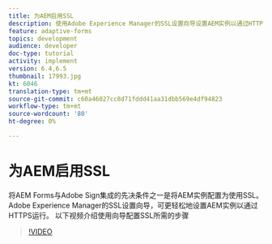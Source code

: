 ```yaml
---
title: 为AEM启用SSL
description: 使用Adobe Experience Manager的SSL设置向导设置AEM实例以通过HTTPS运行。
feature: adaptive-forms
topics: development
audience: developer
doc-type: tutorial
activity: implement
version: 6.4,6.5
thumbnail: 17993.jpg
kt: 6046
translation-type: tm+mt
source-git-commit: c60a46027cc8d71fddd41aa31dbb569e4df94823
workflow-type: tm+mt
source-wordcount: '80'
ht-degree: 0%

---
```



# 为AEM启用SSL

将AEM Forms与Adobe Sign集成的先决条件之一是将AEM实例配置为使用SSL。 Adobe Experience Manager的SSL设置向导，可更轻松地设置AEM实例以通过HTTPS运行。
以下视频介绍使用向导配置SSL所需的步骤

>[!VIDEO](https://video.tv.adobe.com/v/17993/?quality=9&learn=on)
